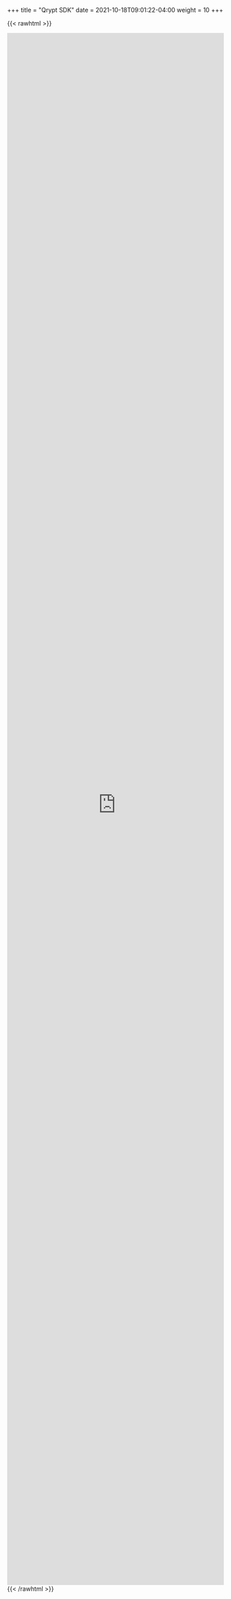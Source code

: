 +++
title = "Qrypt SDK"
date = 2021-10-18T09:01:22-04:00
weight = 10
+++

{{< rawhtml >}}
<iframe width="100%" height="3600" name="iframe" src="https://webstage.z13.web.core.windows.net/cpp-api-docs/0.11.6/index.html" frameborder="0" scrolling="no"></iframe>
{{< /rawhtml >}}

